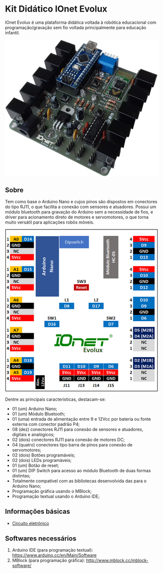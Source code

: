 # Kit Didático IOnet Evolux
IOnet Evolux é uma plataforma didática voltada à robótica educacional com programação/gravação sem fio voltada principalmente para educação infantil. 

![IOnet Evolux](IOnet_Evolux.png?raw=true "IOnet Evolux")

## Sobre
Tem como base o Arduino Nano e cujos pinos são dispostos em conectores do tipo RJ11, o que facilita a conexão com sensores e atuadores. Possui um módulo bluetooth para gravação do Arduino sem a necessidade de fios, e driver para acionamento direto de motores e servomotores, o que torna muito versátil para aplicações robôs móveis.

![IOnet Evolux Mapa de Pinos](IOnet_Evolux_MapaDePinos.png?raw=true "IOnet Evolux Mapa de Pinos")

Dentre as principais características, destacam-se:
* 01 (um) Arduino Nano;
* 01 (um) Módulo Bluetooth;
* 01 (uma) entrada de alimentação entre 9 e 12Vcc por bateria ou fonte externa com conector padrão P4;
* 08 (dez) conectores RJ11 para conexão de sensores e atuadores, digitais e analógicos;
* 02 (dois) conectores RJ11 para conexão de motores DC;
* 04 (quatro) conectores tipo barra de pinos para conexão de servomotores;
* 02 (dois) Botões programáveis;
* 02 (dois) LEDs programáveis;
* 01 (um) Botão de reset;
* 01 (um) DIP Switch para acesso ao módulo Bluetooth de duas formas distintas;
* Totalmente compatível com as bibliotecas desenvolvida das para o Arduino Nano;
*	Programação gráfica usando o MBlock;
*	Programação textual usando o Arduino IDE;

## Informações básicas
* [Circuito eletrônico](IOnet_Evolux_Circuito.pdf)

## Softwares necessários

1. Arduino IDE (para programação textual): https://www.arduino.cc/en/Main/Software
1. MBlock (para programação gráfica): http://www.mblock.cc/mblock-software/

